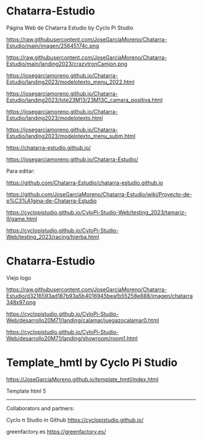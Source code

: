 # Chatarra-Estudio

Página Web de Chatarra Estudio by Cyclo Pi Studio

https://raw.githubusercontent.com/JoseGarciaMoreno/Chatarra-Estudio/main/imagen/25645174c.png

https://raw.githubusercontent.com/JoseGarciaMoreno/Chatarra-Estudio/main/landing2023/crazytronCamion.png

https://josegarciamoreno.github.io/Chatarra-Estudio/landing2023/modelotexto_menu_2022.html

https://josegarciamoreno.github.io/Chatarra-Estudio/landing2023/lote23M13/23M13C_camara_positiva.html

https://josegarciamoreno.github.io/Chatarra-Estudio/landing2023/modelotexto.html

https://josegarciamoreno.github.io/Chatarra-Estudio/landing2023/modelotexto_menu_subm.html

https://chatarra-estudio.github.io/

https://josegarciamoreno.github.io/Chatarra-Estudio/

Para editar:

https://github.com/Chatarra-Estudio/chatarra-estudio.github.io

https://github.com/JoseGarciaMoreno/Chatarra-Estudio/wiki/Proyecto-de-p%C3%A1gina-de-Chatarra-Estudio

https://cyclopistudio.github.io/CyloPi-Studio-Web/testing_2023/tamariz-II/game.html

https://cyclopistudio.github.io/CyloPi-Studio-Web/testing_2023/racing/hierba.html 



# Chatarra-Estudio

Viejo logo

https://raw.githubusercontent.com/JoseGarciaMoreno/Chatarra-Estudio/d3216593ad187b93a5b4016945beafb55258e888/imagen/chatarra348x97.png

https://cyclopistudio.github.io/CyloPi-Studio-Web/desarrollo20M71/landing/calamar/juegazocalamar0.html

https://cyclopistudio.github.io/CyloPi-Studio-Web/desarrollo20M71/landing/showroom/room1.html

# Template_hmtl by Cyclo Pi Studio

https://JoseGarciaMoreno.github.io/template_hmtl/index.html

Template html 5

-----------------------------------------
Collaborators and partners:

Cyclo π Studio in Github https://cyclopistudio.github.io/

greenfactory.es https://greenfactory.es/
